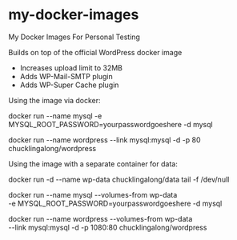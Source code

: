 # my-docker-images
My Docker Images For Personal Testing

Builds on top of the official WordPress docker image
- Increases upload limit to 32MB
- Adds WP-Mail-SMTP plugin
- Adds WP-Super Cache plugin

Using the image via docker:

docker run --name mysql -e MYSQL_ROOT_PASSWORD=yourpasswordgoeshere -d mysql

docker run --name wordpress --link mysql:mysql -d -p 80 chucklingalong/wordpress

Using the image with a separate container for data:

docker run -d --name wp-data chucklingalong/data tail -f /dev/null

docker run --name mysql --volumes-from wp-data \
 -e MYSQL_ROOT_PASSWORD=yourpasswordgoeshere -d mysql

docker run --name wordpress --volumes-from wp-data \
 --link mysql:mysql -d -p 1080:80 chucklingalong/wordpress



